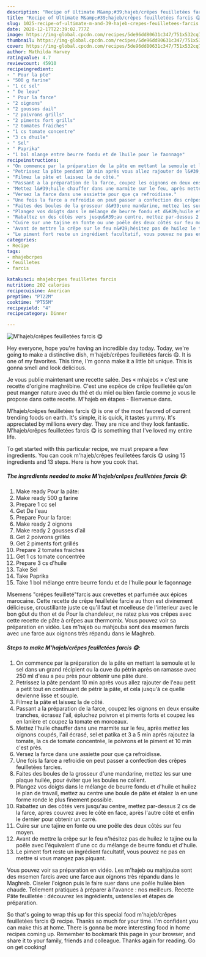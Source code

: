 ```yaml
---
description: "Recipe of Ultimate M&amp;#39;hajeb/crêpes feuilletées farcis 😋"
title: "Recipe of Ultimate M&amp;#39;hajeb/crêpes feuilletées farcis 😋"
slug: 1025-recipe-of-ultimate-m-and-39-hajeb-crepes-feuilletees-farcis
date: 2020-12-17T22:39:02.777Z
image: https://img-global.cpcdn.com/recipes/5de96dd80631c347/751x532cq70/mhajebcrepes-feuilletees-farcis-😋-photo-principale-de-la-recette.jpg
thumbnail: https://img-global.cpcdn.com/recipes/5de96dd80631c347/751x532cq70/mhajebcrepes-feuilletees-farcis-😋-photo-principale-de-la-recette.jpg
cover: https://img-global.cpcdn.com/recipes/5de96dd80631c347/751x532cq70/mhajebcrepes-feuilletees-farcis-😋-photo-principale-de-la-recette.jpg
author: Mathilda Harvey
ratingvalue: 4.7
reviewcount: 45910
recipeingredient:
- " Pour la pte"
- "500 g farine"
- "1 cc sel"
- " De leau"
- " Pour la farce"
- "2 oignons"
- "2 gousses dail"
- "2 poivrons grills"
- "2 piments fort grills"
- "2 tomates fraiches"
- "1 cs tomate concentre"
- "3 cs dhuile"
- " Sel"
- " Paprika"
- "1 bol mlange entre beurre fondu et de lhuile pour le faonnage"
recipeinstructions:
- "On commence par la préparation de la pâte en mettant la semoule et le sel dans un grand récipient ou la cuve du pétrin après on ramasse avec 250 ml d&#39;eau a peu près pour obtenir une pâte dure."
- "Petrissez la pâte pendant 10 min après vous allez rajouter de l&#39;eau petit a petit tout en continuant de pétrir la pâte, et cela jusqu&#39;à ce quelle devienne lisse et souple."
- "Filmez la pâte et laissez la de côté."
- "Passant a la préparation de la farce, coupez les oignons en deux ensuite tranches, écrasez l&#39;ail, épluchez poivron et piments forts et coupez les en lanière et coupez la tomate en morceaux."
- "Mettez l&#39;huile chauffer dans une marmite sur le feu, après mettez les oignons coupés, l&#39;ail écrasé, sel et patika et 3 a 5 min après rajoutez la tomate, la cs de tomate concentrée, le poivrons et le piment et 10 min c&#39;est près."
- "Versez la farce dans une assiette pour que ça refroidisse."
- "Une fois la farce a refroidie on peut passer a confection des crêpes feuilletées farcies."
- "Faites des boules de la grosseur d&#39;une mandarine, mettez les sur une plaque huilée, pour éviter que les boules ne collent."
- "Plangez vos doigts dans le mélange de beurre fondu et d&#39;huile et huilez le plan de travail, mettez au centre une boule de pâte et étalez la en une forme ronde le plus finement possible."
- "Rabattez un des côtés vers jusqu&#39;au centre, mettez par-dessus 2 cs de la farce, apres couvrez avec le côté en face, après l&#39;autre côté et enfin le dernier pour obtenir un carré."
- "Cuire sur une tajine en fonte ou une poêle des deux côtés sur feu moyen."
- "Avant de mettre la crêpe sur le feu n&#39;hésitez pas de huilez le tajine ou la poêle avec l&#39;équivalent d&#39;une cc du mélange de beurre fondu et d&#39;huile."
- "Le piment fort reste un ingrédient facultatif, vous pouvez ne pas en mettre si vous mangez pas piquant."
categories:
- Recipe
tags:
- mhajebcrpes
- feuilletes
- farcis

katakunci: mhajebcrpes feuilletes farcis 
nutrition: 202 calories
recipecuisine: American
preptime: "PT22M"
cooktime: "PT55M"
recipeyield: "4"
recipecategory: Dinner

---
```



![M&#39;hajeb/crêpes feuilletées farcis 😋](https://img-global.cpcdn.com/recipes/5de96dd80631c347/751x532cq70/mhajebcrepes-feuilletees-farcis-😋-photo-principale-de-la-recette.jpg)

Hey everyone, hope you're having an incredible day today. Today, we're going to make a distinctive dish, m&#39;hajeb/crêpes feuilletées farcis 😋. It is one of my favorites. This time, I'm gonna make it a little bit unique. This is gonna smell and look delicious.

Je vous publie maintenant une recette salée. Des « mhajebs » c&#39;est une recette d&#39;origine maghrébine. C&#39;est une espèce de crêpe feuilletée qu&#39;on peut manger nature avec du thé et du miel ou bien farcie comme je vous le propose dans cette recette. M&#39;hajeb en étapes - Bienvenue dans.

M&#39;hajeb/crêpes feuilletées farcis 😋 is one of the most favored of current trending foods on earth. It's simple, it is quick, it tastes yummy. It's appreciated by millions every day. They are nice and they look fantastic. M&#39;hajeb/crêpes feuilletées farcis 😋 is something that I've loved my entire life.


To get started with this particular recipe, we must prepare a few ingredients. You can cook m&#39;hajeb/crêpes feuilletées farcis 😋 using 15 ingredients and 13 steps. Here is how you cook that.

<!--inarticleads1-->

##### The ingredients needed to make M&#39;hajeb/crêpes feuilletées farcis 😋:

1. Make ready  Pour la pâte:
1. Make ready 500 g farine
1. Prepare 1 cc sel
1. Get  De l&#39;eau
1. Prepare  Pour la farce:
1. Make ready 2 oignons
1. Make ready 2 gousses d&#39;ail
1. Get 2 poivrons grillés
1. Get 2 piments fort grillés
1. Prepare 2 tomates fraiches
1. Get 1 cs tomate concentrée
1. Prepare 3 cs d&#39;huile
1. Take  Sel
1. Take  Paprika
1. Take 1 bol mélange entre beurre fondu et de l&#39;huile pour le façonnage


Msemens &#34;crépes feuilleté&#34;farcis aux crevettes et parfumée aux épices marocaine. Cette recette de crêpe feuilletée farcie au thon est divinement délicieuse, croustillante juste ce qu&#39;il faut et moelleuse de l&#39;interieur avec le bon gôut du thon et de Pour la chandeleur, ne ratez plus vos crêpes avec cette recette de pâte à crêpes aux thermomix. Vous pouvez voir sa préparation en vidéo. Les m&#39;hajeb ou mahjouba sont des msemen farcis avec une farce aux oignons très répandu dans le Maghreb. 

<!--inarticleads2-->

##### Steps to make M&#39;hajeb/crêpes feuilletées farcis 😋:

1. On commence par la préparation de la pâte en mettant la semoule et le sel dans un grand récipient ou la cuve du pétrin après on ramasse avec 250 ml d&#39;eau a peu près pour obtenir une pâte dure.
1. Petrissez la pâte pendant 10 min après vous allez rajouter de l&#39;eau petit a petit tout en continuant de pétrir la pâte, et cela jusqu&#39;à ce quelle devienne lisse et souple.
1. Filmez la pâte et laissez la de côté.
1. Passant a la préparation de la farce, coupez les oignons en deux ensuite tranches, écrasez l&#39;ail, épluchez poivron et piments forts et coupez les en lanière et coupez la tomate en morceaux.
1. Mettez l&#39;huile chauffer dans une marmite sur le feu, après mettez les oignons coupés, l&#39;ail écrasé, sel et patika et 3 a 5 min après rajoutez la tomate, la cs de tomate concentrée, le poivrons et le piment et 10 min c&#39;est près.
1. Versez la farce dans une assiette pour que ça refroidisse.
1. Une fois la farce a refroidie on peut passer a confection des crêpes feuilletées farcies.
1. Faites des boules de la grosseur d&#39;une mandarine, mettez les sur une plaque huilée, pour éviter que les boules ne collent.
1. Plangez vos doigts dans le mélange de beurre fondu et d&#39;huile et huilez le plan de travail, mettez au centre une boule de pâte et étalez la en une forme ronde le plus finement possible.
1. Rabattez un des côtés vers jusqu&#39;au centre, mettez par-dessus 2 cs de la farce, apres couvrez avec le côté en face, après l&#39;autre côté et enfin le dernier pour obtenir un carré.
1. Cuire sur une tajine en fonte ou une poêle des deux côtés sur feu moyen.
1. Avant de mettre la crêpe sur le feu n&#39;hésitez pas de huilez le tajine ou la poêle avec l&#39;équivalent d&#39;une cc du mélange de beurre fondu et d&#39;huile.
1. Le piment fort reste un ingrédient facultatif, vous pouvez ne pas en mettre si vous mangez pas piquant.


Vous pouvez voir sa préparation en vidéo. Les m&#39;hajeb ou mahjouba sont des msemen farcis avec une farce aux oignons très répandu dans le Maghreb. Ciseler l&#39;oignon puis le faire suer dans une poêle huilée bien chaude. Tellement pratiques à préparer à l&#39;avance : nos meilleurs. Recette Pâte feuilletée : découvrez les ingrédients, ustensiles et étapes de préparation. 

So that's going to wrap this up for this special food m&#39;hajeb/crêpes feuilletées farcis 😋 recipe. Thanks so much for your time. I'm confident you can make this at home. There is gonna be more interesting food in home recipes coming up. Remember to bookmark this page in your browser, and share it to your family, friends and colleague. Thanks again for reading. Go on get cooking!
